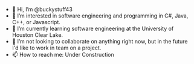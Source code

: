 - 👋 Hi, I’m @buckystuff43
- 👀 I’m interested in software engineering and programming in C#, Java, C++, or Javascript.  
- 🌱 I’m currently learning software engineering at the University of Houston Clear Lake.
- 💞️ I’m not looking to collaborate on anything right now, but in the future I'd like to work in team on a project.
- 📫 How to reach me:  Under Construction

<!---
buckystuff43/buckystuff43 is a ✨ special ✨ repository because its `README.md` (this file) appears on your GitHub profile.
You can click the Preview link to take a look at your changes.
--->
